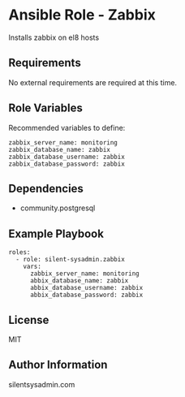 Ansible Role - Zabbix
=========

Installs zabbix on el8 hosts

Requirements
------------

No external requirements are required at this time.

Role Variables
--------------
Recommended variables to define:

```
zabbix_server_name: monitoring
zabbix_database_name: zabbix
zabbix_database_username: zabbix
zabbix_database_password: zabbix
```

Dependencies
------------
- community.postgresql

Example Playbook
----------------

```
roles:
  - role: silent-sysadmin.zabbix
    vars:
      zabbix_server_name: monitoring
      abbix_database_name: zabbix
      abbix_database_username: zabbix
      abbix_database_password: zabbix
```
License
-------

MIT

Author Information
------------------

silentsysadmin.com